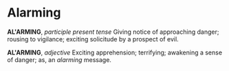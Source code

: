 # Alarming

**AL'ARMING**, _participle present tense_ Giving notice of approaching danger; rousing to vigilance; exciting solicitude by a prospect of evil.

**AL'ARMING**, _adjective_ Exciting apprehension; terrifying; awakening a sense of danger; as, an _alarming_ message.